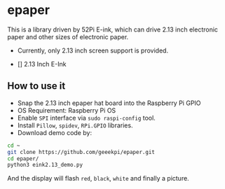 # epaper
This is a library driven by 52Pi E-ink, which can drive 2.13 inch electronic paper and other sizes of electronic paper.
* Currently, only 2.13 inch screen support is provided.
- [] 2.13 Inch E-Ink
## How to use it
* Snap the 2.13 inch epaper hat board into the Raspberry Pi GPIO
* OS Requirement: Raspberry Pi OS 
* Enable `SPI` interface via `sudo raspi-config` tool.
* Install `Pillow`, `spidev`, `RPi.GPIO` libraries.
* Download demo code by:
```bash
cd ~
git clone https://github.com/geeekpi/epaper.git
cd epaper/
python3 eink2.13_demo.py
```
And the display will flash `red`, `black`, `white` and finally a picture.

